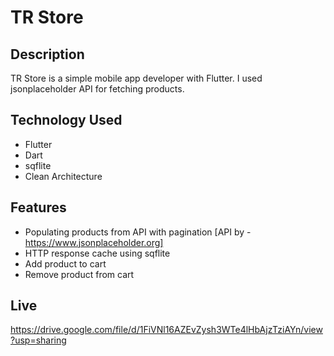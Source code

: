 # TR Store 

## Description
TR Store is a simple mobile app developer with Flutter. I used jsonplaceholder API for fetching products.

## Technology Used
- Flutter
- Dart
- sqflite
- Clean Architecture

## Features
- Populating products from API with pagination [API by - https://www.jsonplaceholder.org]
- HTTP response cache using sqflite
- Add product to cart
- Remove product from cart

  
## Live
https://drive.google.com/file/d/1FiVNl16AZEvZysh3WTe4lHbAjzTziAYn/view?usp=sharing






